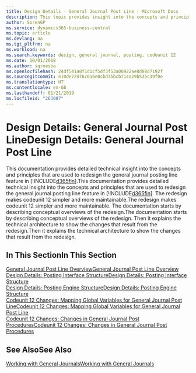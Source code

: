 ```yaml
---
title: Design Details - General Journal Post Line | Microsoft Docs
description: This topic provides insight into the concepts and principles that are used to redesign the general journal posting line feature in Business Central.
author: SorenGP
ms.service: dynamics365-business-central
ms.topic: article
ms.devlang: na
ms.tgt_pltfrm: na
ms.workload: na
ms.search.keywords: design, general journal, posting, codeunit 12
ms.date: 10/01/2018
ms.author: sgroespe
ms.openlocfilehash: 24df541a8f1d1cf5df3f53a00922ae0d88d7192f
ms.sourcegitcommit: e10de72476c6a6e0cbd35bcb714a29b535c39f0e
ms.translationtype: HT
ms.contentlocale: en-GB
ms.lasthandoff: 01/21/2019
ms.locfileid: "263087"
---
```

# <a name="design-details-general-journal-post-line"></a><span data-ttu-id="9888d-103">Design Details: General Journal Post Line</span><span class="sxs-lookup"><span data-stu-id="9888d-103">Design Details: General Journal Post Line</span></span>
<span data-ttu-id="9888d-104">This documentation provides detailed technical insight into the concepts and principles that are used to redesign the general journal posting line feature in [!INCLUDE[d365fin](includes/d365fin_md.md)].</span><span class="sxs-lookup"><span data-stu-id="9888d-104">This documentation provides detailed technical insight into the concepts and principles that are used to redesign the general journal posting line feature in [!INCLUDE[d365fin](includes/d365fin_md.md)].</span></span> <span data-ttu-id="9888d-105">The redesign makes codeunit 12 simpler and more maintainable.</span><span class="sxs-lookup"><span data-stu-id="9888d-105">The redesign makes codeunit 12 simpler and more maintainable.</span></span> <span data-ttu-id="9888d-106">The documentation starts by describing conceptual overviews of the redesign.</span><span class="sxs-lookup"><span data-stu-id="9888d-106">The documentation starts by describing conceptual overviews of the redesign.</span></span> <span data-ttu-id="9888d-107">Then it explains the technical architecture to show the changes that result from the redesign.</span><span class="sxs-lookup"><span data-stu-id="9888d-107">Then it explains the technical architecture to show the changes that result from the redesign.</span></span>  

## <a name="in-this-section"></a><span data-ttu-id="9888d-108">In This Section</span><span class="sxs-lookup"><span data-stu-id="9888d-108">In This Section</span></span>  
[<span data-ttu-id="9888d-109">General Journal Post Line Overview</span><span class="sxs-lookup"><span data-stu-id="9888d-109">General Journal Post Line Overview</span></span>](design-details-general-journal-post-line-overview.md)  
[<span data-ttu-id="9888d-110">Design Details: Posting Interface Structure</span><span class="sxs-lookup"><span data-stu-id="9888d-110">Design Details: Posting Interface Structure</span></span>](design-details-posting-interface-structure.md)  
[<span data-ttu-id="9888d-111">Design Details: Posting Engine Structure</span><span class="sxs-lookup"><span data-stu-id="9888d-111">Design Details: Posting Engine Structure</span></span>](design-details-posting-engine-structure.md)  
[<span data-ttu-id="9888d-112">Codeunit 12 Changes: Mapping Global Variables for General Journal Post Line</span><span class="sxs-lookup"><span data-stu-id="9888d-112">Codeunit 12 Changes: Mapping Global Variables for General Journal Post Line</span></span>](design-details-codeunit-12-changes-mapping-global-variables-for-general-journal-post-line.md)  
[<span data-ttu-id="9888d-113">Codeunit 12 Changes: Changes in General Journal Post Procedures</span><span class="sxs-lookup"><span data-stu-id="9888d-113">Codeunit 12 Changes: Changes in General Journal Post Procedures</span></span>](design-details-codeunit-12-changes-changes-in-general-journal-post-procedures.md)  

## <a name="see-also"></a><span data-ttu-id="9888d-114">See Also</span><span class="sxs-lookup"><span data-stu-id="9888d-114">See Also</span></span>  
[<span data-ttu-id="9888d-115">Working with General Journals</span><span class="sxs-lookup"><span data-stu-id="9888d-115">Working with General Journals</span></span>](ui-work-general-journals.md)
